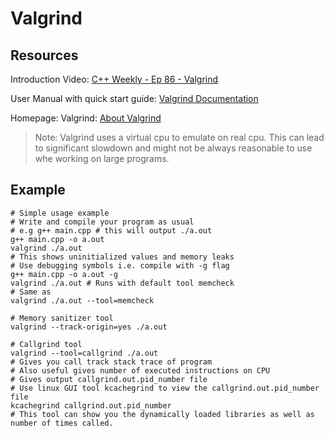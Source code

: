 # Valgrind

## Resources
Introduction Video:  [C++ Weekly - Ep 86 - Valgrind](https://www.youtube.com/watch?v=3l0BQs2ThTo)



User Manual with quick start guide: [Valgrind Documentation](https://valgrind.org/docs/manual/valgrind_manual.pdf)


Homepage: Valgrind: [About Valgrind](https://valgrind.org/info/)

>Note:
Valgrind uses a virtual cpu to emulate on real cpu. This can lead to significant slowdown and might not be always reasonable to use whe working on large programs.

## Example
```
# Simple usage example
# Write and compile your program as usual
# e.g g++ main.cpp # this will output ./a.out
g++ main.cpp -o a.out
valgrind ./a.out
# This shows uninitialized values and memory leaks
# Use debugging symbols i.e. compile with -g flag
g++ main.cpp -o a.out -g
valgrind ./a.out # Runs with default tool memcheck
# Same as
valgrind ./a.out --tool=memcheck 

# Memory sanitizer tool
valgrind --track-origin=yes ./a.out

# Callgrind tool
valgrind --tool=callgrind ./a.out
# Gives you call track stack trace of program
# Also useful gives number of executed instructions on CPU
# Gives output callgrind.out.pid_number file
# Use linux GUI tool kcachegrind to view the callgrind.out.pid_number file  
kcachegrind callgrind.out.pid_number
# This tool can show you the dynamically loaded libraries as well as number of times called.
```